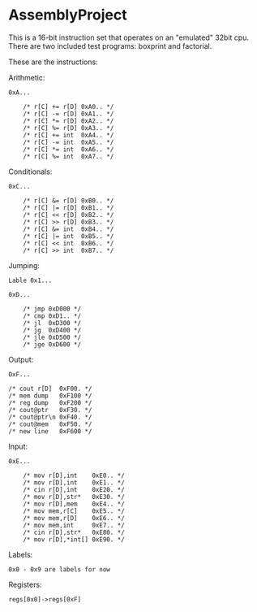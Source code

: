 # AssemblyProject

This is a 16-bit instruction set that operates on an "emulated" 32bit cpu.
There are two included test programs: boxprint and factorial.

These are the instructions:

Arithmetic:

    0xA...

        /* r[C] += r[D] 0xA0.. */
        /* r[C] -= r[D] 0xA1.. */
        /* r[C] *= r[D] 0xA2.. */
        /* r[C] %= r[D] 0xA3.. */
        /* r[C] += int  0xA4.. */
        /* r[C] -= int  0xA5.. */
        /* r[C] *= int  0xA6.. */
        /* r[C] %= int  0xA7.. */

Conditionals:

    0xC...

        /* r[C] &= r[D] 0xB0.. */
        /* r[C] |= r[D] 0xB1.. */
        /* r[C] << r[D] 0xB2.. */
        /* r[C] >> r[D] 0xB3.. */
        /* r[C] &= int  0xB4.. */
        /* r[C] |= int  0xB5.. */
        /* r[C] << int  0xB6.. */
        /* r[C] >> int  0xB7.. */

Jumping:

    Lable 0x1...

    0xD...

        /* jmp 0xD000 */
        /* cmp 0xD1.. */
        /* jl  0xD300 */
        /* jg  0xD400 */
        /* jle 0xD500 */
        /* jge 0xD600 */

Output:

    OxF...

    /* cout r[D]  0xF00. */
    /* mem dump   0xF100 */
    /* reg dump   0xF200 */
    /* cout@ptr   0xF30. */
    /* cout@ptr\n 0xF40. */
    /* cout@mem   0xF50. */
    /* new line   0xF600 */

Input:

    0xE...

        /* mov r[D],int    0xE0.. */
        /* mov r[D],int    0xE1.. */
        /* cin r[D],int    0xE20. */
        /* mov r[D],str*   0xE30. */
        /* mov r[D],mem    0xE4.. */
        /* mov mem,r[C]    0xE5.. */
        /* mov mem,r[D]    0xE6.. */
        /* mov mem,int     0xE7.. */
        /* cin r[D],str*   0xE80. */
        /* mov r[D],*int[] 0xE90. */


Labels:

    0x0 - 0x9 are labels for now

Registers:

    regs[0x0]->regs[0xF]

